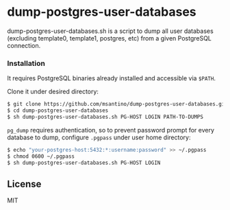 # dump-postgres-user-databases


dump-postgres-user-databases.sh is a script to dump all user databases (excluding template0, template1, postgres, etc) from a given PostgreSQL connection. 

### Installation

It requires PostgreSQL binaries already installed and accessible via `$PATH`. 

Clone it under desired directory:

```sh
$ git clone https://github.com/msantino/dump-postgres-user-databases.git
$ cd dump-postgres-user-databases
$ sh dump-postgres-user-databases.sh PG-HOST LOGIN PATH-TO-DUMPS
```

`pg_dump` requires authentication, so to prevent password prompt for every database to dump, configure `.pgpass` under user home directory:

```sh
$ echo "your-postgres-host:5432:*:username:password" >> ~/.pgpass
$ chmod 0600 ~/.pgpass
$ sh dump-postgres-user-databases.sh PG-HOST LOGIN
```

License
----

MIT

